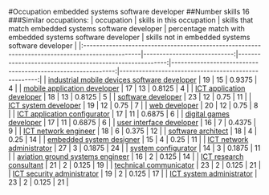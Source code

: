 #Occupation embedded systems software developer
##Number skills 16
###Similar occupations:
| occupation                                                                                      |   skills in this occupation |   skills that match embedded systems software developer |   percentage match with embedded systems software developer |   skills not in embedded systems software developer |
|:------------------------------------------------------------------------------------------------|----------------------------:|--------------------------------------------------------:|------------------------------------------------------------:|----------------------------------------------------:|
| [industrial mobile devices software developer](industrial_mobile_devices_software_developer.md) |                          19 |                                                      15 |                                                      0.9375 |                                                   4 |
| [mobile application developer](mobile_application_developer.md)                                 |                          17 |                                                      13 |                                                      0.8125 |                                                   4 |
| [ICT application developer](ICT_application_developer.md)                                       |                          18 |                                                      13 |                                                      0.8125 |                                                   5 |
| [software developer](software_developer.md)                                                     |                          23 |                                                      12 |                                                      0.75   |                                                  11 |
| [ICT system developer](ICT_system_developer.md)                                                 |                          19 |                                                      12 |                                                      0.75   |                                                   7 |
| [web developer](web_developer.md)                                                               |                          20 |                                                      12 |                                                      0.75   |                                                   8 |
| [ICT application configurator](ICT_application_configurator.md)                                 |                          17 |                                                      11 |                                                      0.6875 |                                                   6 |
| [digital games developer](digital_games_developer.md)                                           |                          17 |                                                      11 |                                                      0.6875 |                                                   6 |
| [user interface developer](user_interface_developer.md)                                         |                          16 |                                                       7 |                                                      0.4375 |                                                   9 |
| [ICT network engineer](ICT_network_engineer.md)                                                 |                          18 |                                                       6 |                                                      0.375  |                                                  12 |
| [software architect](software_architect.md)                                                     |                          18 |                                                       4 |                                                      0.25   |                                                  14 |
| [embedded system designer](embedded_system_designer.md)                                         |                          15 |                                                       4 |                                                      0.25   |                                                  11 |
| [ICT network administrator](ICT_network_administrator.md)                                       |                          27 |                                                       3 |                                                      0.1875 |                                                  24 |
| [system configurator](system_configurator.md)                                                   |                          14 |                                                       3 |                                                      0.1875 |                                                  11 |
| [aviation ground systems engineer](aviation_ground_systems_engineer.md)                         |                          16 |                                                       2 |                                                      0.125  |                                                  14 |
| [ICT research consultant](ICT_research_consultant.md)                                           |                          21 |                                                       2 |                                                      0.125  |                                                  19 |
| [technical communicator](technical_communicator.md)                                             |                          23 |                                                       2 |                                                      0.125  |                                                  21 |
| [ICT security administrator](ICT_security_administrator.md)                                     |                          19 |                                                       2 |                                                      0.125  |                                                  17 |
| [ICT system administrator](ICT_system_administrator.md)                                         |                          23 |                                                       2 |                                                      0.125  |                                                  21 |

